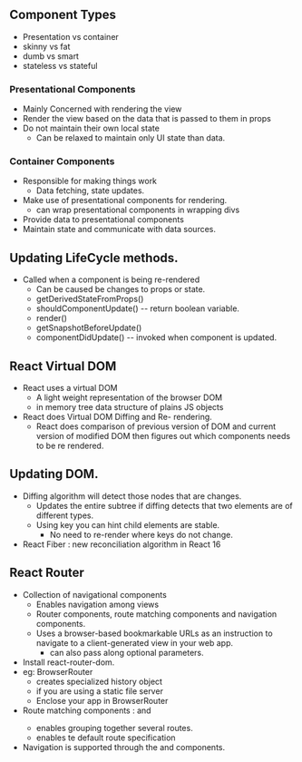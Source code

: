 ## Component Types

- Presentation vs container
- skinny vs fat
- dumb vs smart
- stateless vs stateful

### Presentational Components

- Mainly Concerned with rendering the view
- Render the view based on the data that is passed to them in props
- Do not maintain their own local state
  - Can be relaxed to maintain only UI state than data.

### Container Components

- Responsible for making things work
  - Data fetching, state updates.
- Make use of presentational components for rendering.
  - can wrap presentational components in wrapping divs
- Provide data to presentational components
- Maintain state and communicate with data sources.

## Updating LifeCycle methods.

- Called when a component is being re-rendered
  - Can be caused be changes to props or state.
  - getDerivedStateFromProps()
  - shouldComponentUpdate() -- return boolean variable.
  - render()
  - getSnapshotBeforeUpdate()
  - componentDidUpdate() -- invoked when component is updated.

## React Virtual DOM

- React uses a virtual DOM
  - A light weight representation of the browser DOM
  - in memory tree data structure of plains JS objects
- React does Virtual DOM Diffing and Re- rendering.
  - React does comparison of previous version of DOM and current version of modified DOM then figures out which components needs to be re rendered.

## Updating DOM.

- Diffing algorithm will detect those nodes that are changes.
  - Updates the entire subtree if diffing detects that two elements are of different types.
  - Using key you can hint child elements are stable.
    - No need to re-render where keys do not change.
- React Fiber : new reconciliation algorithm in React 16

## React Router

- Collection of navigational components
  - Enables navigation among views
  - Router components, route matching components and navigation components.
  - Uses a browser-based bookmarkable URLs as an instruction to navigate to a client-generated view in your web app.
    - can also pass along optional parameters.
- Install react-router-dom.
- eg: BrowserRouter
  - creates specialized history object
  - <HashRouter> if you are using a static file server
  - Enclose your app in BrowserRouter
- Route matching components : <Route> and <Switch>
  - <Switch> enables grouping together several routes.
  - <Redirect> enables te default route specification
- Navigation is supported through the <Link> and <NavLink> components.

